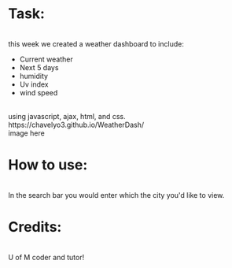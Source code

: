 <h1>Task:</h1><br>
this week we created a weather dashboard to include: 
<ul>
<li>Current weather</li>
<li>Next 5 days</li>
<li>humidity</li>
<li>Uv index</li>
<li>wind speed</li>
</ul>
<br>using javascript, ajax, html, and css. 
<br>
https://chavelyo3.github.io/WeatherDash/
<br>
image here
<br>
<h1>How to use: </h1><br>
In the search bar you would enter which the city you'd like to view. 

<br>
<h1>Credits:</h1> <br>
U of M coder and tutor!